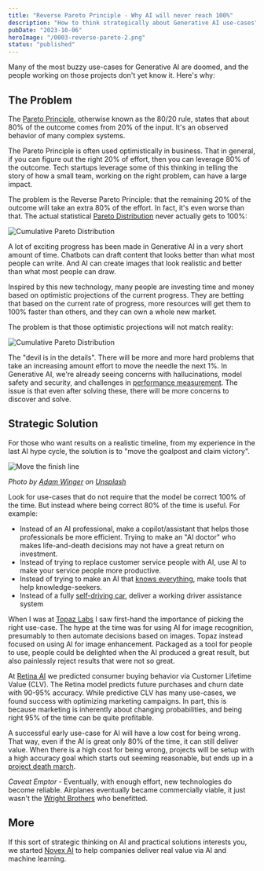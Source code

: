 ```yaml
---
title: "Reverse Pareto Principle - Why AI will never reach 100%"
description: "How to think strategically about Generative AI use-cases"
pubDate: "2023-10-06"
heroImage: "/0003-reverse-pareto-2.png"
status: "published"
---
```


Many of the most buzzy use-cases for Generative AI are doomed, and the people working on those projects don't yet know it.  Here's why:

## The Problem

The [Pareto Principle](https://en.wikipedia.org/wiki/Pareto_principle), otherwise known as the 80/20 rule, states
that about 80% of the outcome comes from 20% of the input.  It's an observed behavior of many complex systems.

The Pareto Principle is often used optimistically in business.  That in general, if you can figure out the right 20% of effort,
then you can leverage 80% of the outcome.  Tech startups leverage some of this thinking in telling the story of how a small team,
working on the right problem, can have a large impact.

The problem is the Reverse Pareto Principle: that the remaining 20% of the outcome will take an extra 80% of the effort.
In fact, it's even worse than that.  The actual statistical
[Pareto Distribution](https://en.wikipedia.org/wiki/Pareto_distribution) never actually gets to 100%:

![Cumulative Pareto Distribution](/0003-reverse-pareto-1.png)

A lot of exciting progress has been made in Generative AI in a very short amount of time.
Chatbots can draft content that looks better than what most people can write.  And AI can create images that look realistic and better than what most people can draw.

Inspired by this new technology, many people are investing time and money based on optimistic projections of the current progress.  They are betting that based on the current
rate of progress, more resources will get them to 100% faster than others, and they can own a whole new market.

The problem is that those optimistic projections will not match reality:

![Cumulative Pareto Distribution](/0003-reverse-pareto-2.png)

The "devil is in the details".
There will be more and more hard problems that take an increasing amount effort to move the needle the next 1%.
In Generative AI, we're already seeing concerns with hallucinations, model safety and security, and challenges in
 [performance measurement](https://www.anthropic.com/index/evaluating-ai-systems).  The issue is that even after solving these,
there will be more concerns to discover and solve.

## Strategic Solution

For those who want results on a realistic timeline, from my experience in the last AI hype cycle, the solution is to "move the goalpost and claim victory".

![Move the finish line](/0003-adam-winger-GIFlfKX23rc-unsplash.jpg)

_Photo by [Adam Winger](https://unsplash.com/@awcreativeut) on [Unsplash](https://unsplash.com/photos/GIFlfKX23rc?utm_content=creditCopyText&utm_medium=referral&utm_source=unsplash)_

Look for use-cases that do not require that the model be correct 100% of the time.  But instead where being correct 80% of the time is useful.  For example:

- Instead of an AI professional, make a copilot/assistant that helps those professionals be more efficient.  Trying to make an "AI doctor" who makes life-and-death
decisions may not have a great return on investment.
- Instead of trying to replace customer service people with AI, use AI to make your service people more productive.
- Instead of trying to make an AI that [knows everything](https://bard.google.com/), make tools that help knowledge-seekers.
- Instead of a fully [self-driving car](https://www.theverge.com/2023/8/23/23837598/tesla-elon-musk-self-driving-false-promises-land-of-the-giants), deliver a working driver assistance system

When I was at [Topaz Labs](https://www.topazlabs.com/) I saw first-hand the importance of picking the right use-case.  The hype at the time was for using AI for image recognition, presumably to then automate decisions based on images.  Topaz instead focused on using AI for image enhancement.  Packaged as a tool for people to use, people
could be delighted when the AI produced a great result, but also painlessly reject results that were not so great.

At [Retina AI](https://retina.ai/) we predicted consumer buying behavior via Customer Lifetime Value (CLV).
The Retina model predicts future purchases and churn date with 90-95% accuracy.
While predictive CLV has many use-cases, we found success with optimizing marketing campaigns.  In part, this is
because marketing is inherently about changing probabilities, and being right 95% of the time can be quite profitable.

A successful early use-case for AI will have a low cost for being wrong.  That way, even if the AI is great only 80% of the time, it can still deliver value.
When there is a high cost for being wrong, projects will be setup with a high accuracy goal which starts out seeming reasonable, but ends up in a
[project death march](https://en.wikipedia.org/wiki/Death_march_(project_management)).

_Caveat Emptor_ - Eventually, with enough effort, new technologies do become reliable.
Airplanes eventually became commercially viable, it just wasn't the [Wright Brothers](https://en.wikipedia.org/wiki/Wright_brothers) who benefitted.

## More

If this sort of strategic thinking on AI and practical solutions interests you, we started
[Novex AI](https://novex.ai/) to help companies deliver real value via AI and machine learning.
